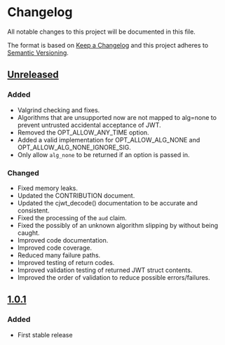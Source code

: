 # Changelog
All notable changes to this project will be documented in this file.

The format is based on [Keep a Changelog](http://keepachangelog.com/en/1.0.0/)
and this project adheres to [Semantic Versioning](http://semver.org/spec/v2.0.0.html).

## [Unreleased]
### Added
- Valgrind checking and fixes.
- Algorithms that are unsupported now are not mapped to alg=none to prevent untrusted
  accidental acceptance of JWT.
- Removed the OPT_ALLOW_ANY_TIME option.
- Added a valid implementation for OPT_ALLOW_ALG_NONE and OPT_ALLOW_ALG_NONE_IGNORE_SIG.
- Only allow `alg_none` to be returned if an option is passed in.

### Changed
- Fixed memory leaks.
- Updated the CONTRIBUTION document.
- Updated the cjwt_decode() documentation to be accurate and consistent.
- Fixed the processing of the `aud` claim.
- Fixed the possibly of an unknown algorithm slipping by without being caught.
- Improved code documentation.
- Improved code coverage.
- Reduced many failure paths.
- Improved testing of return codes.
- Improved validation testing of returned JWT struct contents.
- Improved the order of validation to reduce possible errors/failures.

## [1.0.1]
### Added
- First stable release

[Unreleased]: https://github.com/xmidt-org/cjwt/compare/1.0.1...HEAD
[1.0.1]: https://github.com/xmidt-org/cjwt/compare/5d07465b61c7787e1ae8491c320a93cf3a1f531c...1.0.1
